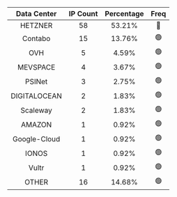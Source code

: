 | Data Center | IP Count | Percentage | Freq |
|:------------:|:--------:|:-----------:|:-----:|
| HETZNER | 58 | 53.21% | 🔴 |
| Contabo | 15 | 13.76% | 🟢 |
| OVH | 5 | 4.59% | 🟢 |
| MEVSPACE | 4 | 3.67% | 🟢 |
| PSINet | 3 | 2.75% | 🟢 |
| DIGITALOCEAN | 2 | 1.83% | 🟢 |
| Scaleway | 2 | 1.83% | 🟢 |
| AMAZON | 1 | 0.92% | 🟢 |
| Google-Cloud | 1 | 0.92% | 🟢 |
| IONOS | 1 | 0.92% | 🟢 |
| Vultr | 1 | 0.92% | 🟢 |
| OTHER | 16 | 14.68% | 🟢 |